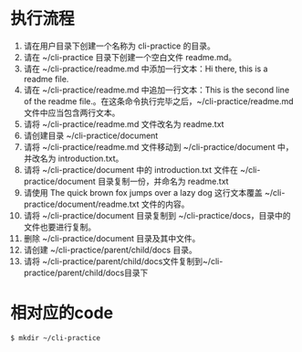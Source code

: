 # 执行流程

1.	请在用户目录下创建一个名称为 cli-practice 的目录。
2.	请在 ~/cli-practice 目录下创建一个空白文件 readme.md。
3.	请在 ~/cli-practice/readme.md 中添加一行文本：Hi there, this is a readme file.
4.	请在 ~/cli-practice/readme.md 中追加一行文本：This is the second line of the readme file.。在这条命令执行完毕之后，~/cli-practice/readme.md 文件中应当包含两行文本。
5.	请将 ~/cli-practice/readme.md 文件改名为 readme.txt
6.	请创建目录 ~/cli-practice/document
7.	请将 ~/cli-practice/readme.md 文件移动到 ~/cli-practice/document 中，并改名为 introduction.txt。
8.	请将 ~/cli-practice/document 中的 introduction.txt 文件在 ~/cli-practice/document 目录复制一份，并命名为 readme.txt
9.	请使用 The quick brown fox jumps over a lazy dog 这行文本覆盖 ~/cli-practice/document/readme.txt 文件的内容。
10.	请将 ~/cli-practice/document 目录复制到 ~/cli-practice/docs，目录中的文件也要进行复制。
11.	删除 ~/cli-practice/document 目录及其中文件。
12.	请创建 ~/cli-practice/parent/child/docs 目录。
13.	请将 ~/cli-practice/parent/child/docs文件复制到~/cli-practice/parent/child/docs目录下

# 相对应的code

```
$ mkdir ~/cli-practice


```

